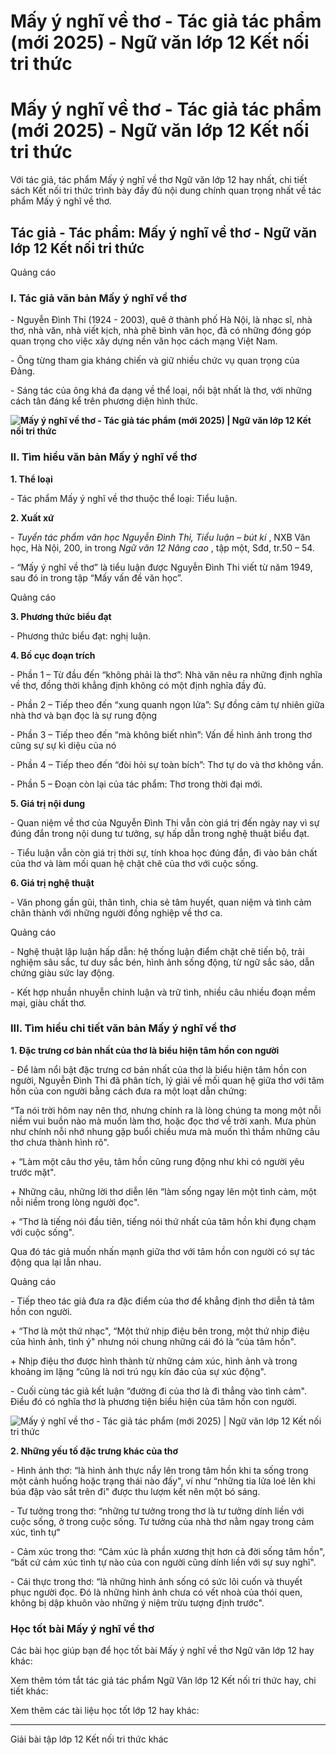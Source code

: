 # Mấy ý nghĩ về thơ - Tác giả tác phẩm (mới 2025) - Ngữ văn lớp 12 Kết nối tri thức

# Mấy ý nghĩ về thơ - Tác giả tác phẩm (mới 2025) - Ngữ văn lớp 12 Kết nối tri thức

Với tác giả, tác phẩm Mấy ý nghĩ về thơ Ngữ văn lớp 12 hay nhất, chi tiết sách Kết nối tri thức trình bày đầy đủ nội dung chính quan trọng nhất về tác phẩm Mấy ý nghĩ về thơ.

## Tác giả - Tác phẩm: Mấy ý nghĩ về thơ - Ngữ văn lớp 12 Kết nối tri thức

Quảng cáo

### **I. Tác giả văn bản Mấy ý nghĩ về thơ**

\- Nguyễn Đình Thi (1924 - 2003), quê ở thành phố Hà Nội, là nhạc sĩ, nhà thơ, nhà văn, nhà viết kịch, nhà phê bình văn học, đã có những đóng góp quan trọng cho việc xây dựng nền văn học cách mạng Việt Nam.

\- Ông từng tham gia kháng chiến và giữ nhiều chức vụ quan trọng của Đảng.

\- Sáng tác của ông khá đa dạng về thể loại, nổi bật nhất là thơ, với những cách tân đáng kể trên phương diện hình thức.

**![Mấy ý nghĩ về thơ - Tác giả tác phẩm \(mới 2025\) | Ngữ văn lớp 12 Kết nối tri thức](https://vietjack.com/soan-van-lop-12-kn/images/tac-gia-tac-pham-may-y-nghi-ve-tho-235962.PNG)**

### **II. Tìm hiểu văn bản Mấy ý nghĩ về thơ**

**1\. Thể loại**

\- Tác phẩm Mấy ý nghĩ về thơ thuộc thể loại: Tiểu luận.

**2\. Xuất xứ**

\- _Tuyển tác phẩm văn học Nguyễn Đình Thi, Tiểu luận – bút kí_ , NXB Văn học, Hà Nội, 200, in trong _Ngữ văn 12 Nâng cao_ , tập một, Sđd, tr.50 – 54.

\- “Mấy ý nghĩ về thơ” là tiểu luận được Nguyễn Đình Thi viết từ năm 1949, sau đó in trong tập “Mấy vấn đề văn học”. 

Quảng cáo

**3\. Phương thức biểu đạt**

\- Phương thức biểu đạt: nghị luận.

**4\. Bố cục đoạn trích**

\- Phần 1 – Từ đầu đến “không phải là thơ”: Nhà văn nêu ra những định nghĩa về thơ, đồng thời khẳng định không có một định nghĩa đầy đủ. 

\- Phần 2 – Tiếp theo đến “xung quanh ngọn lửa”: Sự đồng cảm tự nhiên giữa nhà thơ và bạn đọc là sự rung động

\- Phần 3 – Tiếp theo đến “mà không biết nhìn”: Vấn đề hình ảnh trong thơ cũng sự sự kì diệu của nó

\- Phần 4 – Tiếp theo đến “đòi hỏi sự toàn bích”: Thơ tự do và thơ không vần. 

\- Phần 5 – Đoạn còn lại của tác phẩm: Thơ trong thời đại mới.

**5\. Giá trị nội dung**

\- Quan niệm về thơ của Nguyễn Đình Thi vẫn còn giá trị đến ngày nay vì sự đúng đắn trong nội dung tư tưởng, sự hấp dẫn trong nghệ thuật biểu đạt.

\- Tiểu luận vẫn còn giá trị thời sự, tính khoa học đúng đắn, đi vào bản chất của thơ và làm mối quan hệ chặt chẽ của thơ với cuộc sống.

**6\. Giá trị nghệ thuật**

\- Văn phong gần gũi, thân tình, chia sẻ tâm huyết, quan niệm và tình cảm chân thành với những người đồng nghiệp về thơ ca.

Quảng cáo

\- Nghệ thuật lập luận hấp dẫn: hệ thống luận điểm chặt chẽ tiến bộ, trải nghiệm sâu sắc, tư duy sắc bén, hình ảnh sống động, từ ngữ sắc sảo, dẫn chứng giàu sức lay động.

\- Kết hợp nhuần nhuyễn chính luận và trữ tình, nhiều câu nhiều đoạn mềm mại, giàu chất thơ.

### **III. Tìm hiểu chi tiết văn bản Mấy ý nghĩ về thơ**

**1\. Đặc trưng cơ bản nhất của thơ là biểu hiện tâm hồn con người**

\- Để làm nổi bật đặc trưng cơ bản nhất của thơ là biểu hiện tâm hồn con người, Nguyễn Đình Thi đã phân tích, lý giải về mối quan hệ giữa thơ với tâm hồn của con người bằng cách đưa ra một loạt dẫn chứng:

“Ta nói trời hôm nay nên thơ, nhưng chính ra là lòng chúng ta mong một nỗi niềm vui buồn nào mà muốn làm thơ, hoặc đọc thơ về trời xanh. Mưa phùn như chính nỗi nhớ nhung gặp buổi chiều mưa mà muốn thì thầm những câu thơ chưa thành hình rõ".

\+ “Làm một câu thơ yêu, tâm hồn cũng rung động như khi có người yêu trước mặt".

\+ Những câu, những lời thơ diễn lên “làm sống ngay lên một tình cảm, một nỗi niềm trong lòng người đọc".

\+ “Thơ là tiếng nói đầu tiên, tiếng nói thứ nhất của tâm hồn khi đụng chạm với cuộc sống".

Qua đó tác giả muốn nhấn mạnh giữa thơ với tâm hồn con người có sự tác động qua lại lẫn nhau.

Quảng cáo

\- Tiếp theo tác giả đưa ra đặc điểm của thơ để khẳng định thơ diễn tả tâm hồn con người.

\+ “Thơ là một thứ nhạc", “Một thứ nhịp điệu bên trong, một thứ nhịp điệu của hình ảnh, tình ý" nhưng nói chung những cái đó là “của tâm hồn".

\+ Nhịp điệu thơ được hình thành từ những cảm xúc, hình ảnh và trong khoảng im lặng “cũng là nơi trú ngụ kín đáo của sự xúc động".

\- Cuối cùng tác giả kết luận “đường đi của thơ là đi thẳng vào tình cảm". Điều đó có nghĩa thơ là phương tiện biểu hiện của tâm hồn con người.

![Mấy ý nghĩ về thơ - Tác giả tác phẩm \(mới 2025\) | Ngữ văn lớp 12 Kết nối tri thức](https://vietjack.com/soan-van-lop-12-kn/images/tac-gia-tac-pham-may-y-nghi-ve-tho-235964.PNG)

**2\. Những yếu tố đặc trưng khác của thơ**

\- Hình ảnh thơ: “là hình ảnh thực nẩy lên trong tâm hồn khi ta sống trong một cảnh huống hoặc trạng thái nào đấy", ví như “những tia lửa loé lên khi búa đập vào sắt trên đi" được thu lượm kết nên một bó sáng.

\- Tư tưởng trong thơ: “những tư tưởng trong thơ là tư tưởng dính liền với cuộc sống, ở trong cuộc sống. Tư tưởng của nhà thơ nằm ngay trong cảm xúc, tình tự"

\- Cảm xúc trong thơ: “Cảm xúc là phần xương thịt hơn cả đời sống tâm hồn", “bất cứ cảm xúc tình tự nào của con người cũng dính liền với sự suy nghĩ".

\- Cái thực trong thơ: “là những hình ảnh sống có sức lôi cuốn và thuyết phục người đọc. Đó là những hình ảnh chưa có vết nhoà của thói quen, không bị dập khuôn vào những ý niệm trừu tượng định trước".

### **Học tốt bài Mấy ý nghĩ về thơ**

Các bài học giúp bạn để học tốt bài Mấy ý nghĩ về thơ Ngữ văn lớp 12 hay khác:

Xem thêm tóm tắt tác giả tác phẩm Ngữ Văn lớp 12 Kết nối tri thức hay, chi tiết khác:

Xem thêm các tài liệu học tốt lớp 12 hay khác:

* * *

Giải bài tập lớp 12 Kết nối tri thức khác
